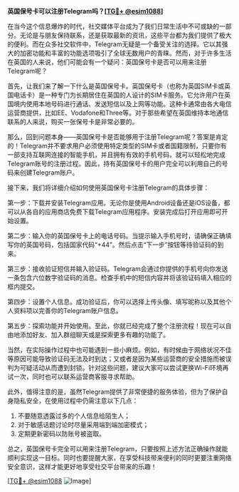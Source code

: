 **英国保号卡可以注册Telegram吗？[[TG💪+ @esim1088](https://t.me/s/esim1088)]**

在当今这个信息爆炸的时代，社交媒体平台成为了我们日常生活中不可或缺的一部分。无论是与朋友保持联系，还是获取最新的资讯，这些平台都为我们提供了极大的便利。而在众多社交软件中，Telegram无疑是一个备受关注的选择。它以其强大的加密功能和丰富的功能选项吸引了全球无数用户的青睐。然而，对于许多生活在英国的人来说，他们可能会有一个疑问：英国保号卡是否可以用来注册Telegram呢？

首先，让我们来了解一下什么是英国保号卡。英国保号卡（也称为英国SIM卡或英国电话卡）是一种专门为长期居住在英国的人设计的SIM卡服务。它允许用户在英国境内使用本地号码进行通话、发送短信以及上网等功能。这种卡通常由各大电信运营商提供，比如EE、Vodafone和Three等。对于那些希望在英国维持本地通信联系的人来说，购买一张保号卡是非常必要的。

那么，回到问题本身——英国保号卡是否能够用于注册Telegram呢？答案是肯定的！Telegram并不要求用户必须使用特定类型的SIM卡或者国籍限制，只要你有一部支持互联网连接的智能手机，并且拥有有效的手机号码，就可以轻松地完成Telegram账号的注册过程。因此，持有英国保号卡的用户完全可以利用自己的号码来创建Telegram账户。

接下来，我们将详细介绍如何使用英国保号卡注册Telegram的具体步骤：

第一步：下载并安装Telegram应用。无论你是使用Android设备还是iOS设备，都可以从各自的应用商店免费下载Telegram应用程序。安装完成后打开应用即可开始设置。

第二步：输入你的英国保号卡上的电话号码。当提示输入手机号时，请确保正确填写你的英国号码，包括国家代码“+44”。然后点击“下一步”按钮等待验证码的到来。

第三步：接收验证短信并输入验证码。Telegram会通过你提供的手机号向你发送一条包含六位数字验证码的消息。检查手机中的短信内容并将该验证码填入相应的框内提交。

第四步：设置个人信息。成功验证后，你可以选择上传头像、填写昵称以及其他个人资料项以完善你的Telegram账户信息。

第五步：探索功能并开始使用。至此，你就已经完成了整个注册流程！现在可以自由地添加好友、加入群组聊天或是探索更多有趣的功能了。

当然，在实际操作过程中也可能遇到一些小麻烦。例如，有时候由于网络状况不佳等原因可能导致验证码无法及时到达；又或者是因为某些运营商的安全措施而被误判为可疑活动从而遭到封锁。针对这些问题，建议大家可以尝试更换Wi-Fi环境再试一次，同时也可以联系运营商客服寻求帮助。

此外，值得注意的是，虽然Telegram提供了非常便捷的服务体验，但为了保护自身隐私安全，在使用过程中仍需注意以下几点：
1. 不要随意透露过多的个人信息给陌生人；
2. 对于敏感话题讨论时尽量采用端到端加密模式；
3. 定期更新密码以防账号被盗取。

总之，英国保号卡完全可以用来注册Telegram，只要按照上述方法正确操作就能顺利实现这一目标。同时也要提醒大家，在享受科技带来便利的同时更要注重网络安全意识，这样才能更好地享受社交平台带来的乐趣！

[[TG💪+ @esim1088](https://t.me/s/esim1088) ![Image](https://i.postimg.cc/4NQfJmqS/Snipaste-2025-05-13-00-14-12.png)]